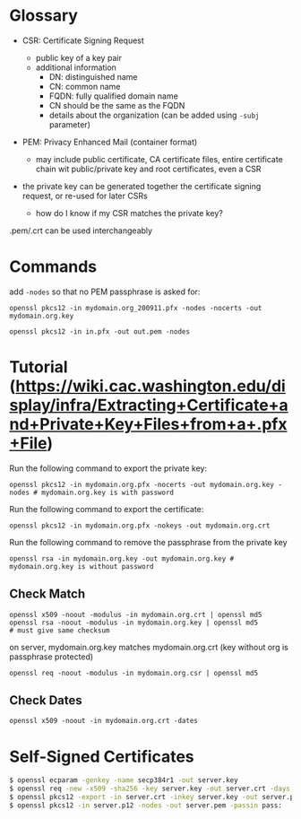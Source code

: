 # Glossary

- CSR: Certificate Signing Request
    - public key of a key pair
    - additional information
        - DN: distinguished name
        - CN: common name
        - FQDN: fully qualified domain name
        - CN should be the same as the FQDN
        - details about the organization (can be added using `-subj` parameter)
- PEM: Privacy Enhanced Mail (container format)
    - may include public certificate, CA certificate files, entire certificate
      chain wit public/private key and root certificates, even a CSR

- the private key can be generated together the certificate signing request, or
  re-used for later CSRs
    - how do I know if my CSR matches the private key?

.pem/.crt can be used interchangeably

# Commands

add `-nodes` so that no PEM passphrase is asked for:

    openssl pkcs12 -in mydomain.org_200911.pfx -nodes -nocerts -out mydomain.org.key

    openssl pkcs12 -in in.pfx -out out.pem -nodes

# Tutorial (https://wiki.cac.washington.edu/display/infra/Extracting+Certificate+and+Private+Key+Files+from+a+.pfx+File)

Run the following command to export the private key:

    openssl pkcs12 -in mydomain.org.pfx -nocerts -out mydomain.org.key -nodes # mydomain.org.key is with password

Run the following command to export the certificate:

    openssl pkcs12 -in mydomain.org.pfx -nokeys -out mydomain.org.crt

Run the following command to remove the passphrase from the private key

    openssl rsa -in mydomain.org.key -out mydomain.org.key # mydomain.org.key is without password

## Check Match

    openssl x509 -noout -modulus -in mydomain.org.crt | openssl md5
    openssl rsa -noout -modulus -in mydomain.org.key | openssl md5
    # must give same checksum

on server, mydomain.org.key matches mydomain.org.crt (key without org is passphrase protected)

    openssl req -noout -modulus -in mydomain.org.csr | openssl md5

## Check Dates

    openssl x509 -noout -in mydomain.org.crt -dates

# Self-Signed Certificates

```bash
$ openssl ecparam -genkey -name secp384r1 -out server.key
$ openssl req -new -x509 -sha256 -key server.key -out server.crt -days 365 -subj "/C=CH/ST=Luzern/L=Luzern/O=private/OU=home"
$ openssl pkcs12 -export -in server.crt -inkey server.key -out server.p12 -passout pass:
$ openssl pkcs12 -in server.p12 -nodes -out server.pem -passin pass:
```
